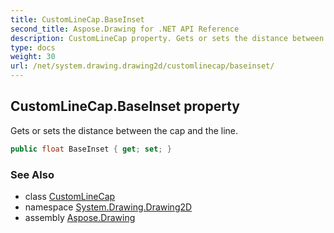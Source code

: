 ```yaml
---
title: CustomLineCap.BaseInset
second_title: Aspose.Drawing for .NET API Reference
description: CustomLineCap property. Gets or sets the distance between the cap and the line
type: docs
weight: 30
url: /net/system.drawing.drawing2d/customlinecap/baseinset/
---
```

## CustomLineCap.BaseInset property

Gets or sets the distance between the cap and the line.

```csharp
public float BaseInset { get; set; }
```

### See Also

* class [CustomLineCap](../)
* namespace [System.Drawing.Drawing2D](../../customlinecap/)
* assembly [Aspose.Drawing](../../../)



